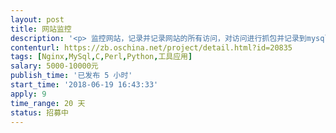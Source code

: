```yaml
---                
layout: post       
title: 网站监控           
description: '<p> 监控网站，记录并记录网站的所有访问，对访问进行抓包并记录到mysql数据库</p>'     
contenturl: https://zb.oschina.net/project/detail.html?id=20835      
tags: [Nginx,MySql,C,Perl,Python,工具应用]            
salary: 5000-10000元          
publish_time: '已发布 5 小时'         
start_time: '2018-06-19 16:43:33'           
apply: 9                   
time_range: 20 天              
status: 招募中                  
---                 
```

